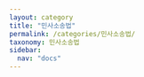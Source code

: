 ```yaml
---
layout: category
title: "민사소송법"
permalink: /categories/민사소송법/
taxonomy: 민사소송법
sidebar:
  nav: "docs"
---
```

